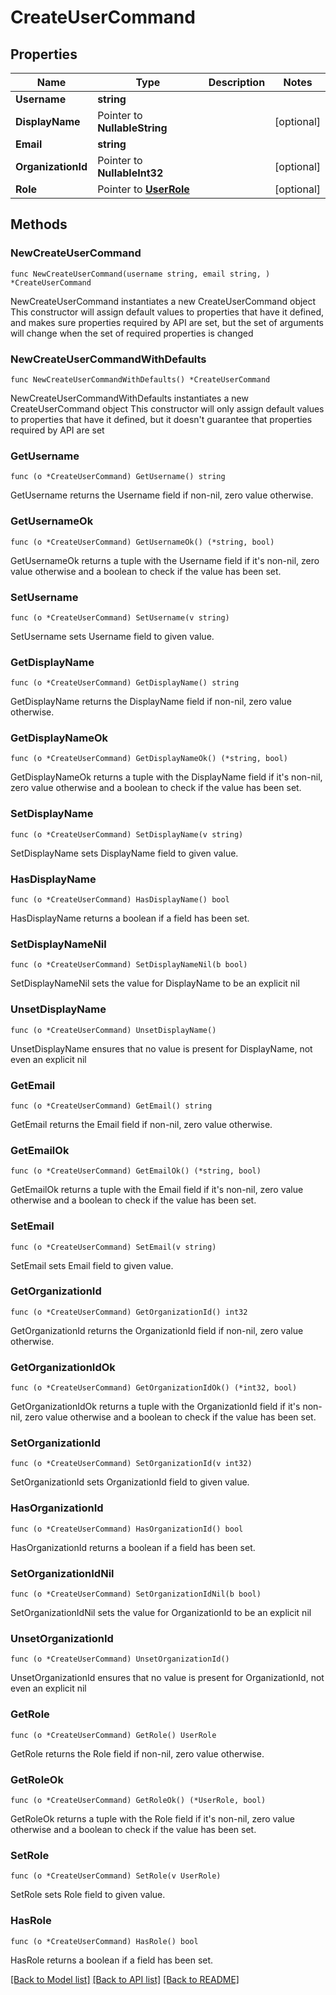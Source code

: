 # CreateUserCommand

## Properties

Name | Type | Description | Notes
------------ | ------------- | ------------- | -------------
**Username** | **string** |  | 
**DisplayName** | Pointer to **NullableString** |  | [optional] 
**Email** | **string** |  | 
**OrganizationId** | Pointer to **NullableInt32** |  | [optional] 
**Role** | Pointer to [**UserRole**](UserRole.md) |  | [optional] 

## Methods

### NewCreateUserCommand

`func NewCreateUserCommand(username string, email string, ) *CreateUserCommand`

NewCreateUserCommand instantiates a new CreateUserCommand object
This constructor will assign default values to properties that have it defined,
and makes sure properties required by API are set, but the set of arguments
will change when the set of required properties is changed

### NewCreateUserCommandWithDefaults

`func NewCreateUserCommandWithDefaults() *CreateUserCommand`

NewCreateUserCommandWithDefaults instantiates a new CreateUserCommand object
This constructor will only assign default values to properties that have it defined,
but it doesn't guarantee that properties required by API are set

### GetUsername

`func (o *CreateUserCommand) GetUsername() string`

GetUsername returns the Username field if non-nil, zero value otherwise.

### GetUsernameOk

`func (o *CreateUserCommand) GetUsernameOk() (*string, bool)`

GetUsernameOk returns a tuple with the Username field if it's non-nil, zero value otherwise
and a boolean to check if the value has been set.

### SetUsername

`func (o *CreateUserCommand) SetUsername(v string)`

SetUsername sets Username field to given value.


### GetDisplayName

`func (o *CreateUserCommand) GetDisplayName() string`

GetDisplayName returns the DisplayName field if non-nil, zero value otherwise.

### GetDisplayNameOk

`func (o *CreateUserCommand) GetDisplayNameOk() (*string, bool)`

GetDisplayNameOk returns a tuple with the DisplayName field if it's non-nil, zero value otherwise
and a boolean to check if the value has been set.

### SetDisplayName

`func (o *CreateUserCommand) SetDisplayName(v string)`

SetDisplayName sets DisplayName field to given value.

### HasDisplayName

`func (o *CreateUserCommand) HasDisplayName() bool`

HasDisplayName returns a boolean if a field has been set.

### SetDisplayNameNil

`func (o *CreateUserCommand) SetDisplayNameNil(b bool)`

 SetDisplayNameNil sets the value for DisplayName to be an explicit nil

### UnsetDisplayName
`func (o *CreateUserCommand) UnsetDisplayName()`

UnsetDisplayName ensures that no value is present for DisplayName, not even an explicit nil
### GetEmail

`func (o *CreateUserCommand) GetEmail() string`

GetEmail returns the Email field if non-nil, zero value otherwise.

### GetEmailOk

`func (o *CreateUserCommand) GetEmailOk() (*string, bool)`

GetEmailOk returns a tuple with the Email field if it's non-nil, zero value otherwise
and a boolean to check if the value has been set.

### SetEmail

`func (o *CreateUserCommand) SetEmail(v string)`

SetEmail sets Email field to given value.


### GetOrganizationId

`func (o *CreateUserCommand) GetOrganizationId() int32`

GetOrganizationId returns the OrganizationId field if non-nil, zero value otherwise.

### GetOrganizationIdOk

`func (o *CreateUserCommand) GetOrganizationIdOk() (*int32, bool)`

GetOrganizationIdOk returns a tuple with the OrganizationId field if it's non-nil, zero value otherwise
and a boolean to check if the value has been set.

### SetOrganizationId

`func (o *CreateUserCommand) SetOrganizationId(v int32)`

SetOrganizationId sets OrganizationId field to given value.

### HasOrganizationId

`func (o *CreateUserCommand) HasOrganizationId() bool`

HasOrganizationId returns a boolean if a field has been set.

### SetOrganizationIdNil

`func (o *CreateUserCommand) SetOrganizationIdNil(b bool)`

 SetOrganizationIdNil sets the value for OrganizationId to be an explicit nil

### UnsetOrganizationId
`func (o *CreateUserCommand) UnsetOrganizationId()`

UnsetOrganizationId ensures that no value is present for OrganizationId, not even an explicit nil
### GetRole

`func (o *CreateUserCommand) GetRole() UserRole`

GetRole returns the Role field if non-nil, zero value otherwise.

### GetRoleOk

`func (o *CreateUserCommand) GetRoleOk() (*UserRole, bool)`

GetRoleOk returns a tuple with the Role field if it's non-nil, zero value otherwise
and a boolean to check if the value has been set.

### SetRole

`func (o *CreateUserCommand) SetRole(v UserRole)`

SetRole sets Role field to given value.

### HasRole

`func (o *CreateUserCommand) HasRole() bool`

HasRole returns a boolean if a field has been set.


[[Back to Model list]](../README.md#documentation-for-models) [[Back to API list]](../README.md#documentation-for-api-endpoints) [[Back to README]](../README.md)


